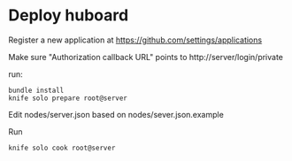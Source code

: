 # Deploy huboard

Register a new application at https://github.com/settings/applications

Make sure "Authorization callback URL" points to http://server/login/private


run:

```
bundle install
knife solo prepare root@server
```

Edit nodes/server.json based on nodes/sever.json.example

Run

```
knife solo cook root@server
```
